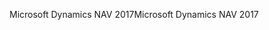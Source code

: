 <span data-ttu-id="a17b7-101">Microsoft Dynamics NAV 2017</span><span class="sxs-lookup"><span data-stu-id="a17b7-101">Microsoft Dynamics NAV 2017</span></span>